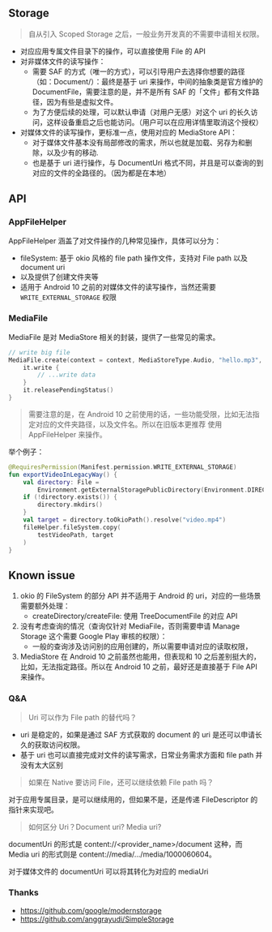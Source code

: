 ## Storage
> 自从引入 Scoped Storage 之后，一般业务开发真的不需要申请相关权限。

- 对应应用专属文件目录下的操作，可以直接使用 File 的 API
- 对非媒体文件的读写操作：
    - 需要 SAF 的方式（唯一的方式），可以引导用户去选择你想要的路径（如：Document/）：最终是基于 uri
      来操作，中间的抽象类是官方维护的 DocumentFile，需要注意的是，并不是所有 SAF
      的「文件」都有文件路径，因为有些是虚拟文件。
  - 为了方便后续的处理，可以默认申请（对用户无感）对这个 uri 的长久访问，这样设备重启之后也能访问。（用户可以在应用详情里取消这个授权）
- 对媒体文件的读写操作，更标准一点，使用对应的 MediaStore API：
  - 对于媒体文件基本没有局部修改的需求，所以也就是加载、另存为和删除，以及少有的移动.
  - 也是基于 uri 进行操作，与 DocumentUri 格式不同，并且是可以查询的到对应的文件的全路径的。（因为都是在本地）

## API
### AppFileHelper

AppFileHelper 涵盖了对文件操作的几种常见操作，具体可以分为：
- fileSystem: 基于 okio 风格的 file path 操作文件，支持对 File path 以及 document uri
- 以及提供了创建文件夹等
- 适用于 Android 10 之前的对媒体文件的读写操作，当然还需要 `WRITE_EXTERNAL_STORAGE` 权限

### MediaFile

MediaFile 是对 MediaStore 相关的封装，提供了一些常见的需求。

```kotlin
// write big file
MediaFile.create(context = context, MediaStoreType.Audio, "hello.mp3", true).let {
    it.write {
        // ...write data 
    }
    it.releasePendingStatus()
}
```

> 需要注意的是，在 Android 10 之前使用的话，一些功能受限，比如无法指定对应的文件夹路径，以及文件名。所以在旧版本更推荐
> 使用 AppFileHelper 来操作。

举个例子：

```kotlin
@RequiresPermission(Manifest.permission.WRITE_EXTERNAL_STORAGE)
fun exportVideoInLegacyWay() {
    val directory: File =
        Environment.getExternalStoragePublicDirectory(Environment.DIRECTORY_MOVIES + "/sugar")
    if (!directory.exists()) {
        directory.mkdirs()
    }
    val target = directory.toOkioPath().resolve("video.mp4")
    fileHelper.fileSystem.copy(
        testVideoPath, target
    )
}
```

## Known issue

1. okio 的 FileSystem 的部分 API 并不适用于 Android 的 uri，对应的一些场景需要额外处理：
    - createDirectory/createFile: 使用 TreeDocumentFile 的对应 API
2. 没有考虑查询的情况（查询仅针对 MediaFile，否则需要申请 Manage Storage 这个需要 Google Play 审核的权限）：
    - 一般的查询涉及访问别的应用创建的，所以需要申请对应的读取权限，
3. MediaStore 在 Android 10 之前虽然也能用，但表现和 10 之后差别挺大的，比如，无法指定路径。所以在
   Android 10 之前，最好还是直接基于 File API 来操作。


### Q&A

> Uri 可以作为 File path 的替代吗？

- uri 是稳定的，如果是通过 SAF 方式获取的 document 的 uri 是还可以申请长久的获取访问权限。
- 基于 uri 也可以直接完成对文件的读写需求，日常业务需求方面和 file path 并没有太大区别

> 如果在 Native 要访问 File，还可以继续依赖 File path 吗？

对于应用专属目录，是可以继续用的，但如果不是，还是传递 FileDescriptor 的指针来实现吧。

> 如何区分 Uri？Document uri? Media uri?

documentUri 的形式是 content://<provider_name>/document 这种，而 Media uri 的形式则是 content://media/.../media/1000060604。

对于媒体文件的 documentUri 可以将其转化为对应的 mediaUri

### Thanks
- https://github.com/google/modernstorage
- https://github.com/anggrayudi/SimpleStorage

